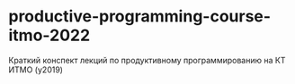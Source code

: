 # productive-programming-course-itmo-2022
Краткий конспект лекций по продуктивному программированию на КТ ИТМО (y2019)
